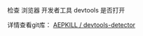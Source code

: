 检查 浏览器 开发者工具 devtools 是否打开

详情查看git库： [AEPKILL / devtools-detector](https://github.com/AEPKILL/devtools-detector)
